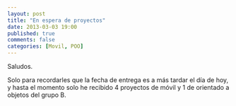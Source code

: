 ```yaml
---
layout: post
title: "En espera de proyectos"
date: 2013-03-03 19:00
published: true
comments: false
categories: [Movil, POO]
---
```

Saludos.

Solo para recordarles que la fecha de entrega es a más tardar el día de hoy, y hasta el momento solo he recibido 4 proyectos de móvil y 1 de orientado a objetos del grupo B.
